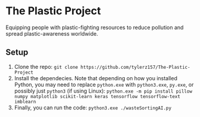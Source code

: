 # The Plastic Project
Equipping people with plastic-fighting resources to reduce pollution and spread plastic-awareness worldwide.
## Setup
1. Clone the repo: `git clone https://github.com/tylerz157/The-Plastic-Project`
2. Install the dependecies. Note that depending on how you installed Python, you may need to replace `python.exe` with `python3.exe`, `py.exe`, or possibly just `python3` (if using Linux): `python.exe -m pip install pillow numpy matplotlib scikit-learn keras tensorflow tensorflow-text imblearn`
3. Finally, you can run the code: `python3.exe ./wasteSortingAI.py`

